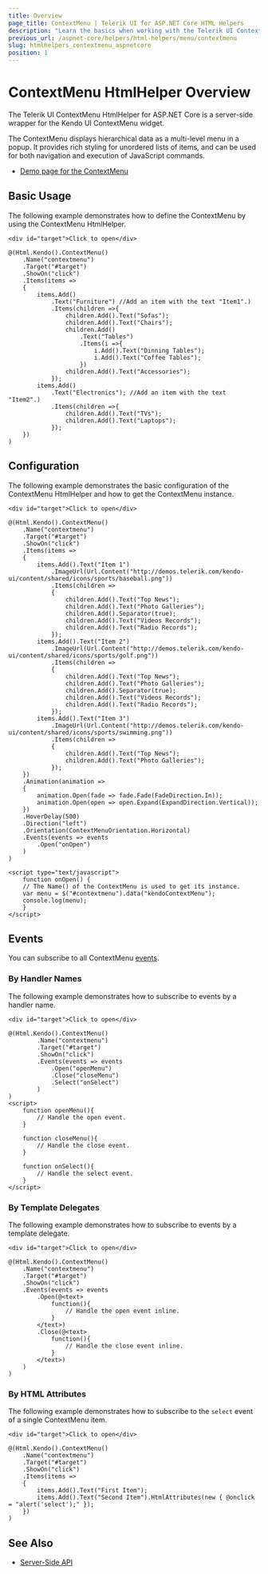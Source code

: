 ```yaml
---
title: Overview
page_title: ContextMenu | Telerik UI for ASP.NET Core HTML Helpers
description: "Learn the basics when working with the Telerik UI ContextMenu HtmlHelper for ASP.NET Core (MVC 6 or ASP.NET Core MVC)."
previous_url: /aspnet-core/helpers/html-helpers/menu/contextmenu
slug: htmlhelpers_contextmenu_aspnetcore
position: 1
---
```


# ContextMenu HtmlHelper Overview

The Telerik UI ContextMenu HtmlHelper for ASP.NET Core is a server-side wrapper for the Kendo UI ContextMenu widget.

The ContextMenu displays hierarchical data as a multi-level menu in a popup. It provides rich styling for unordered lists of items, and can be used for both navigation and execution of JavaScript commands.

* [Demo page for the ContextMenu](https://demos.telerik.com/aspnet-core/menu/context-menu)

## Basic Usage

The following example demonstrates how to define the ContextMenu by using the ContextMenu HtmlHelper.

```Razor
<div id="target">Click to open</div>

@(Html.Kendo().ContextMenu()
    .Name("contextmenu")
    .Target("#target")
    .ShowOn("click")
    .Items(items =>
    {
        items.Add()
            .Text("Furniture") //Add an item with the text "Item1".)
            .Items(children =>{
                children.Add().Text("Sofas");
                children.Add().Text("Chairs");
                children.Add()
                    .Text("Tables")
                    .Items(i =>{
                        i.Add().Text("Dinning Tables");
                        i.Add().Text("Coffee Tables");
                    })
                children.Add().Text("Accessories");
            });
        items.Add()
            .Text("Electronics"); //Add an item with the text "Item2".)
            .Items(children =>{
                children.Add().Text("TVs");
                children.Add().Text("Laptops");
            });
    })
)
```

## Configuration

The following example demonstrates the basic configuration of the ContextMenu HtmlHelper and how to get the ContextMenu instance.

```Razor
<div id="target">Click to open</div>

@(Html.Kendo().ContextMenu()
    .Name("contextmenu")
    .Target("#target")
    .ShowOn("click")
    .Items(items =>
    {
        items.Add().Text("Item 1")
            .ImageUrl(Url.Content("http://demos.telerik.com/kendo-ui/content/shared/icons/sports/baseball.png"))
            .Items(children =>
            {
                children.Add().Text("Top News");
                children.Add().Text("Photo Galleries");
                children.Add().Separator(true);
                children.Add().Text("Videos Records");
                children.Add().Text("Radio Records");
            });
        items.Add().Text("Item 2")
            .ImageUrl(Url.Content("http://demos.telerik.com/kendo-ui/content/shared/icons/sports/golf.png"))
            .Items(children =>
            {
                children.Add().Text("Top News");
                children.Add().Text("Photo Galleries");
                children.Add().Separator(true);
                children.Add().Text("Videos Records");
                children.Add().Text("Radio Records");
            });
        items.Add().Text("Item 3")
            .ImageUrl(Url.Content("http://demos.telerik.com/kendo-ui/content/shared/icons/sports/swimming.png"))
            .Items(children =>
            {
                children.Add().Text("Top News");
                children.Add().Text("Photo Galleries");
            });
    })
    .Animation(animation =>
    {
        animation.Open(fade => fade.Fade(FadeDirection.In));
        animation.Open(open => open.Expand(ExpandDirection.Vertical));         
    })
    .HoverDelay(500)
    .Direction("left")
    .Orientation(ContextMenuOrientation.Horizontal)
    .Events(events => events
        .Open("onOpen")
    )
)

<script type="text/javascript">
    function onOpen() {
    // The Name() of the ContextMenu is used to get its instance.
    var menu = $("#contextmenu").data("kendoContextMenu");
    console.log(menu);
    }
</script>
```

## Events

You can subscribe to all ContextMenu [events](https://docs.telerik.com/kendo-ui/api/javascript/ui/contextmenu#events).

### By Handler Names

The following example demonstrates how to subscribe to events by a handler name.

```Razor
<div id="target">Click to open</div>

@(Html.Kendo().ContextMenu()
        .Name("contextmenu")
        .Target("#target")
        .ShowOn("click")
        .Events(events => events
            .Open("openMenu")
            .Close("closeMenu")
            .Select("onSelect")
        )
)
<script>
    function openMenu(){
        // Handle the open event.
    }

    function closeMenu(){
        // Handle the close event.
    }

    function onSelect(){
        // Handle the select event.
    }
</script>
```

### By Template Delegates

The following example demonstrates how to subscribe to events by a template delegate.

```Razor
<div id="target">Click to open</div>

@(Html.Kendo().ContextMenu()
    .Name("contextmenu")
    .Target("#target")
    .ShowOn("click")
    .Events(events => events
        .Open(@<text>
            function(){
                // Handle the open event inline.
            }
        </text>)
        .Close(@<text>
            function(){
                // Handle the close event inline.
            }
        </text>)
    )
)
```

### By HTML Attributes

The following example demonstrates how to subscribe to the `select` event of a single ContextMenu item.

```Razor
<div id="target">Click to open</div>

@(Html.Kendo().ContextMenu()
    .Name("contextmenu")
    .Target("#target")
    .ShowOn("click")
    .Items(items =>
    {       
        items.Add().Text("First Item");
        items.Add().Text("Second Item").HtmlAttributes(new { @onclick = "alert('select');" });
    })
)
```

## See Also

* [Server-Side API](/api/menu)
